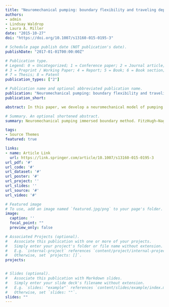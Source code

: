 ```yaml
---
title: "Neuromechanical pumping: boundary flexibility and traveling depolarization waves drive flow within valveless, tubular hearts"
authors:
- admin
- Lindsay Waldrop
- Laura A. Miller
date: "2015-10-27"
doi: "https://doi.org/10.1007/s13160-015-0195-3"

# Schedule page publish date (NOT publication's date).
publishDate: "2017-01-01T00:00:00Z"

# Publication type.
# Legend: 0 = Uncategorized; 1 = Conference paper; 2 = Journal article;
# 3 = Preprint / Working Paper; 4 = Report; 5 = Book; 6 = Book section;
# 7 = Thesis; 8 = Patent
publication_types: ["2"]

# Publication name and optional abbreviated publication name.
publication: "Neuromechanical pumping: boundary flexibility and traveling depolarization waves drive flow within valveless, tubular hearts"
publication_short: 

abstract: In this paper, we develop a neuromechanical model of pumping in a valveless, tubular heart inspired by the tunicate, Ciona savignyi. Valveless, tubular hearts are common throughout the animal kingdom. The vertebrate embryonic heart first forms as a valveless, tubular pump. The embryonic, juvenile, and adult hearts of many invertebrates are also valveless, tubular pumps. Several different pumping mechanisms have been propsed for tubular hearts, and it is not clear if all animals employ the same mechanism. We compare the flows generated by this pumping mechanisms to those produced by peristalsis using a prescribed contraction wave and to those produced by impedance pumping across a parameter space relevant to Ciona savignyi. The immersed boundary method is used to solve the fully-coupled fluid-structure interaction problem of an elastic tubular heart immersed in a viscous fluid. The FitzHugh–Nagumo equations are used to model the propagation of the action potential which initiates the contraction. We find that for the scales relevant to Ciona, both the neuromechanical pumping mechanism and peristalsis produce the strong flows observed in the tunicate heart. Only the neuromechanical model produces flow patterns with all of the characteristics reported for valveless, tubular hearts. Namely, the neuromechanical pump generates a bidirectional wave of contraction and peristalsis does not.

# Summary. An optional shortened abstract.
summary: Neuromechanical pumping immersed boundary method. FitzHugh–Nagumo equations are used to model the propagation of the action potential.

tags:
- Source Themes
featured: true

links:
- name: Article Link
  url: https://link.springer.com/article/10.1007/s13160-015-0195-3
url_pdf: '#'
url_code: '#'
url_dataset: '#'
url_poster: '#'
url_project: ''
url_slides: ''
url_source: '#'
url_video: '#'

# Featured image
# To use, add an image named `featured.jpg/png` to your page's folder. 
image:
  caption: ''
  focal_point: ""
  preview_only: false

# Associated Projects (optional).
#   Associate this publication with one or more of your projects.
#   Simply enter your project's folder or file name without extension.
#   E.g. `internal-project` references `content/project/internal-project/index.md`.
#   Otherwise, set `projects: []`.
projects:


# Slides (optional).
#   Associate this publication with Markdown slides.
#   Simply enter your slide deck's filename without extension.
#   E.g. `slides: "example"` references `content/slides/example/index.md`.
#   Otherwise, set `slides: ""`.
slides: ""
---
```


